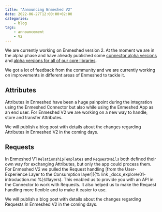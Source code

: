 ```yaml
---
title: "Announcing Enmeshed V2"
date: 2022-06-27T12:00:00+02:00
categories:
    - blog
tags:
    - announcement
    - V2
---
```


We are currently working on Enmeshed version 2. At the moment we are in the alpha phase and have already published some [connector alpha versions](https://github.com/nmshd/cns-connector/pkgs/container/connector/versions) and [alpha versions for all of our core libraries](https://www.npmjs.com/search?q=%40nmshd).

We got a lot of feedback from the community and we are currently working on improvements in different areas of Enmeshed to tackle it.

## Attributes

Attributes in Enmeshed have been a huge painpoint during the integration using the Enmeshed Connector but also while using the Enmeshed App as an end user. For Enmeshed V2 we are working on a new way to handle, store and transfer Attributes.

We will publish a blog post with details about the changes regarding Attributes in Enmeshed V2 in the coming days.

## Requests

In Enmeshed V1 `RelationshipTemplates` and `RequestMails` both defined their own way for exchanging Attributes, but only the app could process them. For Enmeshed V2 we pulled the Request handling [from the User-Experience Layer to the Consumption layer]({% link _docs_explore/01-introduction.md %}/#layers). This enabled us to provide you with an API in the Connector to work with Requests. It also helped us to make the Request handling more flexible and to make it easier to use.

We will publish a blog post with details about the changes regarding Requests in Enmeshed V2 in the coming days.
